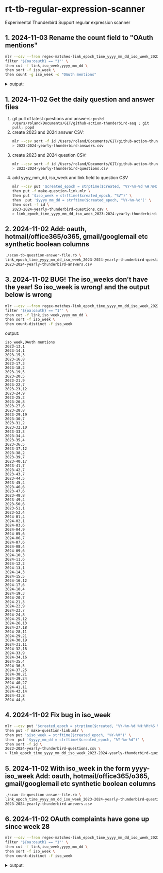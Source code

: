 # rt-tb-regular-expression-scanner
Experimental Thunderbird Support regular expression scanner
## 1. 2024-11-03 Rename the count field to "OAuth mentions"

```bash
mlr --csv --from regex-matches-link_epoch_time_yyyy_mm_dd_iso_week_2023-2024-yearly-thunderbird-questions.csv \
filter '${oa:oauth} == "1"' \
then cut -f link,iso_week,yyyy_mm_dd \
then sort -f iso_week \
then count -g iso_week -o "OAuth mentions"
```

<details markdown="1">
<summary markdown="span">output:</summary>

```   
iso_week,OAuth mentions
2023-13,1
2023-14,1
2023-15,3
2023-16,8
2023-17,3
2023-18,2
2023-19,5
2023-20,5
2023-21,9
2023-22,7
2023-23,12
2023-24,9
2023-25,2
2023-26,8
2023-27,6
2023-28,8
2023-29,19
2023-30,7
2023-31,2
2023-32,10
2023-33,3
2023-34,4
2023-35,4
2023-36,5
2023-37,12
2023-38,2
2023-39,7
2023-40,17
2023-41,7
2023-42,7
2023-43,7
2023-44,5
2023-45,4
2023-46,6
2023-47,6
2023-48,8
2023-49,4
2023-50,6
2023-51,1
2023-52,4
2024-01,4
2024-02,1
2024-03,6
2024-04,9
2024-05,6
2024-06,7
2024-07,6
2024-08,4
2024-09,6
2024-10,3
2024-11,6
2024-12,2
2024-13,1
2024-14,3
2024-15,5
2024-16,12
2024-17,6
2024-18,4
2024-19,3
2024-20,7
2024-21,3
2024-22,9
2024-23,7
2024-24,8
2024-25,12
2024-26,13
2024-27,18
2024-28,11
2024-29,21
2024-30,19
2024-31,11
2024-32,18
2024-33,9
2024-34,16
2024-35,4
2024-36,5
2024-37,25
2024-38,21
2024-39,24
2024-40,27
2024-41,11
2024-42,14
2024-43,8
2024-44,6
```
</details>

## 1. 2024-11-02 Get the daily question and answer files
1. git pull of latest questions and answers: `pushd /Users/roland/Documents/GIT/github-action-thunderbird-aaq ; git pull; popd`
2. create 2023 and 2024 answer CSV:
   ```bash
   mlr --csv sort -f id /Users/roland/Documents/GIT/github-action-thunderbird-aaq/202*/*thunderbird-answers-for-questions-desktop.csv \
   > 2023-2024-yearly-thunderbird-answers.csv
   ```
1. create 2023 and 2024 question CSV:
   ```bash
   mlr --csv sort -f id /Users/roland/Documents/GIT/github-action-thunderbird-aaq/202*/*thunderbird-creator-answers-desktop-all-locales.csv \
   > 2023-2024-yearly-thunderbird-questions.csv
   ```
1. add yyyy_mm_dd, iso_week and link field to question CSV
   ```bash
   mlr --csv put '$created_epoch = strptime($created, "%Y-%m-%d %H:%M:%S %z")' \
   then put -f make-question-link.mlr \
   then put '$iso_week = strftime($created_epoch, "%V")' \
   then  put '$yyyy_mm_dd = strftime($created_epoch, "%Y-%m-%d")' \
   then sort -f id \
   2023-2024-yearly-thunderbird-questions.csv \
   > link_epoch_time_yyyy_mm_dd_iso_week_2023-2024-yearly-thunderbird-questions.csv
   ```
## 2. 2024-11-02 Add: oauth, hotmail/office365/o365, gmail/googlemail etc synthetic boolean columns
```bash
./scan-tb-question-answer-file.rb \
link_epoch_time_yyyy_mm_dd_iso_week_2023-2024-yearly-thunderbird-questions.csv \
2023-2024-yearly-thunderbird-answers.csv
```
## 3. 2024-11-02 BUG! The iso_weeks don't have the year! So iso_week is wrong! and the output below is wrong
```bash
mlr --csv --from regex-matches-link_epoch_time_yyyy_mm_dd_iso_week_2023-2024-yearly-thunderbird-questions.csv \
filter '${oa:oauth} == "1"' \
then cut -f link,iso_week,yyyy_mm_dd \
then sort -f iso_week \
then count-distinct -f iso_week
```

output:

```
iso_week,OAuth mentions
2023-13,1
2023-14,1
2023-15,3
2023-16,8
2023-17,3
2023-18,2
2023-19,5
2023-20,5
2023-21,9
2023-22,7
2023-23,12
2023-24,9
2023-25,2
2023-26,8
2023-27,6
2023-28,8
2023-29,19
2023-30,7
2023-31,2
2023-32,10
2023-33,3
2023-34,4
2023-35,4
2023-36,5
2023-37,12
2023-38,2
2023-39,7
2023-40,17
2023-41,7
2023-42,7
2023-43,7
2023-44,5
2023-45,4
2023-46,6
2023-47,6
2023-48,8
2023-49,4
2023-50,6
2023-51,1
2023-52,4
2024-01,4
2024-02,1
2024-03,6
2024-04,9
2024-05,6
2024-06,7
2024-07,6
2024-08,4
2024-09,6
2024-10,3
2024-11,6
2024-12,2
2024-13,1
2024-14,3
2024-15,5
2024-16,12
2024-17,6
2024-18,4
2024-19,3
2024-20,7
2024-21,3
2024-22,9
2024-23,7
2024-24,8
2024-25,12
2024-26,13
2024-27,18
2024-28,11
2024-29,21
2024-30,19
2024-31,11
2024-32,18
2024-33,9
2024-34,16
2024-35,4
2024-36,5
2024-37,25
2024-38,21
2024-39,24
2024-40,27
2024-41,11
2024-42,14
2024-43,8
2024-44,6
```
## 4. 2024-11-02 Fix bug in iso_week
```bash
mlr --csv put '$created_epoch = strptime($created, "%Y-%m-%d %H:%M:%S %z")' \
then put -f make-question-link.mlr \
then put '$iso_week = strftime($created_epoch, "%Y-%V")' \
then  put '$yyyy_mm_dd = strftime($created_epoch, "%Y-%m-%d")' \
then sort -f id \
2023-2024-yearly-thunderbird-questions.csv \
> link_epoch_time_yyyy_mm_dd_iso_week_2023-2024-yearly-thunderbird-questions.csv
```

## 5.  2024-11-02 With iso_week in the form yyyy-iso_week Add: oauth, hotmail/office365/o365, gmail/googlemail etc synthetic boolean columns
```bash
./scan-tb-question-answer-file.rb \
link_epoch_time_yyyy_mm_dd_iso_week_2023-2024-yearly-thunderbird-questions.csv \
2023-2024-yearly-thunderbird-answers.csv
```
## 6. 2024-11-02 OAuth complaints have  gone up since week 28
```bash
mlr --csv --from regex-matches-link_epoch_time_yyyy_mm_dd_iso_week_2023-2024-yearly-thunderbird-questions.csv \
filter '${oa:oauth} == "1"' \
then cut -f link,iso_week,yyyy_mm_dd \
then sort -f iso_week \
then count-distinct -f iso_week
```
<details markdown="1">
<summary markdown="span">output:</summary>
   
```
iso_week,count
2023-13,1
2023-14,1
2023-15,3
2023-16,8
2023-17,3
2023-18,2
2023-19,5
2023-20,5
2023-21,9
2023-22,7
2023-23,12
2023-24,9
2023-25,2
2023-26,8
2023-27,6
2023-28,8
2023-29,19
2023-30,7
2023-31,2
2023-32,10
2023-33,3
2023-34,4
2023-35,4
2023-36,5
2023-37,12
2023-38,2
2023-39,7
2023-40,17
2023-41,7
2023-42,7
2023-43,7
2023-44,5
2023-45,4
2023-46,6
2023-47,6
2023-48,8
2023-49,4
2023-50,6
2023-51,1
2023-52,4
2024-01,4
2024-02,1
2024-03,6
2024-04,9
2024-05,6
2024-06,7
2024-07,6
2024-08,4
2024-09,6
2024-10,3
2024-11,6
2024-12,2
2024-13,1
2024-14,3
2024-15,5
2024-16,12
2024-17,6
2024-18,4
2024-19,3
2024-20,7
2024-21,3
2024-22,9
2024-23,7
2024-24,8
2024-25,12
2024-26,13
2024-27,18
2024-28,11
2024-29,21
2024-30,19
2024-31,11
2024-32,18
2024-33,9
2024-34,16
2024-35,4
2024-36,5
2024-37,25
2024-38,21
2024-39,24
2024-40,27
2024-41,11
2024-42,14
2024-43,8
2024-44,6
```
</details>
